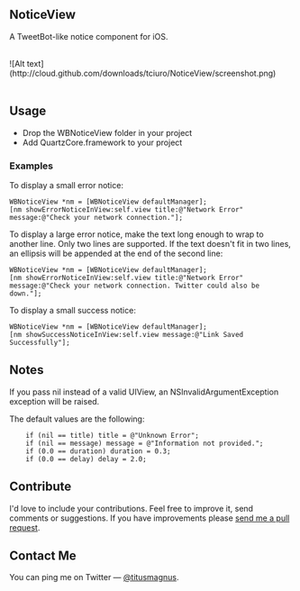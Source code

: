 ## NoticeView

A TweetBot-like notice component for iOS.

<br/>
![Alt text](http://cloud.github.com/downloads/tciuro/NoticeView/screenshot.png)
<br/>
<br/>

## Usage

* Drop the WBNoticeView folder in your project
* Add QuartzCore.framework to your project

### Examples

To display a small error notice:

	WBNoticeView *nm = [WBNoticeView defaultManager];
	[nm showErrorNoticeInView:self.view title:@"Network Error" message:@"Check your network connection."];
	
To display a large error notice, make the text long enough to wrap to another line. Only two lines are supported. If the text doesn't fit in two lines, an ellipsis will be appended at the end of the second line:

	WBNoticeView *nm = [WBNoticeView defaultManager];
	[nm showErrorNoticeInView:self.view title:@"Network Error" message:@"Check your network connection. Twitter could also be down."];

To display a small success notice:

	WBNoticeView *nm = [WBNoticeView defaultManager];
	[nm showSuccessNoticeInView:self.view message:@"Link Saved Successfully"];
	
## Notes

If you pass nil instead of a valid UIView, an NSInvalidArgumentException exception will be raised.

The default values are the following:

        if (nil == title) title = @"Unknown Error";
        if (nil == message) message = @"Information not provided.";
        if (0.0 == duration) duration = 0.3;
        if (0.0 == delay) delay = 2.0;

## Contribute

I'd love to include your contributions. Feel free to improve it, send comments or suggestions. If you have improvements please [send me a pull request](https://github.com/tciuro/NoticeView/pull/new/master).

## Contact Me

You can ping me on Twitter — [@titusmagnus](http://twitter.com/titusmagnus).